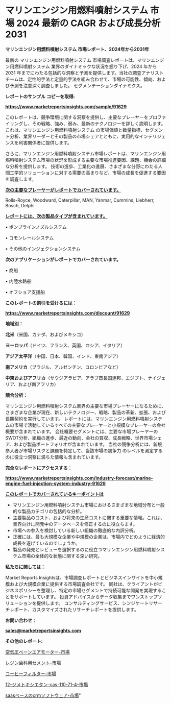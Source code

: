 # マリンエンジン用燃料噴射システム 市場 2024 最新の CAGR および成長分析 2031

<strong>マリンエンジン用燃料噴射システム 市場レポート、2024年から2031年</strong>

最新の マリンエンジン用燃料噴射システム 市場調査レポートは、マリンエンジン用燃料噴射システム 業界のダイナミックな状況を掘り下げ、2024 年から 2031 年までにわたる包括的な洞察と予測を提供します。当社の調査アナリスト チームは、定性的手法と定量的手法を組み合わせて、市場の可能性、傾向、および予測を注意深く調査しました。 セグメンテーションダイナミクス。



<strong>レポートのサンプル コピーを取得:</strong> <a href=https://www.marketreportsinsights.com/sample/91629>

<strong><u>https://www.marketreportsinsights.com/sample/91629</u></strong></a>

このレポートは、競争環境に関する洞察を提供し、主要なプレーヤーをプロファイリングし、その戦略、強み、弱み、最新のテクノロジーを詳しく説明します。 これは、マリンエンジン用燃料噴射システム の市場価値と数量指標、セグメント分析、業界リーダーとその製品の市場シェアとともに、実用的なインテリジェンスを利害関係者に提供します。

さらに、マリンエンジン用燃料噴射システム市場レポートは、マリンエンジン用燃料噴射システム市場の状況を形成する主要な市場推進要因、課題、機会の詳細な分析を提供します。 技術の進歩、工業化の進展、さまざまな分野にわたる人間工学的ソリューションに対する需要の高まりなど、市場の成長を促進する要因を調査します。



<strong><u>次の主要なプレーヤーがレポートでカバーされています。</u></strong>

Rolls-Royce, Woodward, Caterpillar, MAN, Yanmar, Cummins, Liebherr, Bosch, Delphi



<strong><u><b>レポートには、次の製品タイプが含まれています。</b></u></strong>

• ポンプラインノズルシステム

• コモンレールシステム

• その他のインジェクションシステム



<strong><b>次のアプリケーションがレポートでカバーされています。</b></strong>

• 商船

• 内陸水路船

• オフショア支援船



<strong><b>このレポートの割引を受けるには：</b></strong><a href=https://www.marketreportsinsights.com/discount/91629>

<strong><u>https://www.marketreportsinsights.com/discount/91629</u></strong></a>



<strong>地域別：</strong>



<strong>北米</strong>（米国、カナダ、およびメキシコ）



<strong>ヨーロッパ</strong>（ドイツ、フランス、英国、ロシア、イタリア）



<strong>アジア太平洋</strong>（中国、日本、韓国、インド、東南アジア）



<strong>南アメリカ</strong>（ブラジル、アルゼンチン、コロンビアなど）



<strong>中東およびアフリカ</strong>（サウジアラビア、アラブ首長国連邦、エジプト、ナイジェリア、および南アフリカ）



<strong>競合分析：</strong>

マリンエンジン用燃料噴射システム業界の主要な市場プレーヤーになるために、さまざまな企業が現在、新しいテクノロジー、戦略、製品の革新、拡張、および長期契約を実行しています。 レポートには、マリンエンジン用燃料噴射システムの市場で活動しているすべての主要なプレーヤーと小規模なプレーヤーの会社概要が含まれています。 会社概要セグメントには、主要な市場プレーヤーのSWOT分析、組織の進歩、最近の動向、会社の買収、成長戦略、世界市場シェア、および製品ポートフォリオが含まれています。 当社の競争分析には、新規参入者が市場リスクと課題を特定して、当該市場の競争力 のレベルを測定するのに役立つ洞察に満ちた情報も含まれています。



<strong>完全なレポートにアクセスする</strong>：

<a href=https://www.marketreportsinsights.com/industry-forecast/marine-engine-fuel-injection-system-industry-91629>

<strong><u>https://www.marketreportsinsights.com/industry-forecast/marine-engine-fuel-injection-system-industry-91629</u></strong></a>



<strong><u><b>このレポートでカバーされているキーポイントは</b></u></strong>
<ul>
  <li>マリンエンジン用燃料噴射システム市場におけるさまざまな地域分布と一般的な製品カテゴリの包括的な分析。</li>
  <li>主要製品のコスト、および将来の生産コストに関する重要な情報。これは、業界向けに開発中のデータベースを修正するのに役立ちます。</li>
  <li>市場への参入を検討している新しい組織の徹底的な内訳分析。</li>
  <li>正確には、最も大規模な企業や中規模の企業は、市場内でどのように経済的成長を遂げているのでしょうか。</li>
  <li>製品の発売とレビューを選択するのに役立つマリンエンジン用燃料噴射システム市場の全体的な状態に関する深い研究。</li>
</ul>


<strong><u><b>私たちに関しては：</b></u></strong>

Market Reports Insightsは、市場調査レポートとビジネスインサイトを中小規模および大規模企業に提供する市場調査会社です。 同社は、クライアントがビジネスポリシーを整理し、特定の市場セグメントで持続可能な開発を実現することをサポートしています。 投資アドバイスからデータ収集までワンストップソリューションを提供します。 コンサルティングサービス、シンジケートリサーチレポート、カスタマイズされたリサーチレポートを提供します。



<strong><b>お問い合わせ</b></strong>：

<a href=mailto:sales@marketreportsinsights.com>

<strong><u>sales@marketreportsinsights.com</u></strong></a>



<strong>その他のレポート:</strong>

<a href=https://www.linkedin.com/pulse/空気圧ベーンエアモーター-市場-2023-最新の-cagr-および成長分析-jty7f/>空気圧ベーンエアモーター-市場</a>

<a href=https://www.linkedin.com/pulse/レジン歯科用セメント-市場-2023-swot-分析と成長率-2030-ta0ff/>レジン歯科用セメント-市場</a>

<a href=https://www.linkedin.com/pulse/コーヒーフィルター-市場-2023-swot-分析と最新イノベーション-2030-qrlgf/>コーヒーフィルター-市場</a>

<a href=https://www.linkedin.com/pulse/12-ジメトキシエタン-cas-110-71-4-市場-2023-総合分析と事業成長戦略-uc1sf/>12-ジメトキシエタン-cas-110-71-4-市場</a>

<a href=https://www.linkedin.com/pulse/saasベースのcrmソフトウェア-市場-2023-総利益と主要ベンダー-ayimf/>saasベースのcrmソフトウェア-市場</a>"
  
